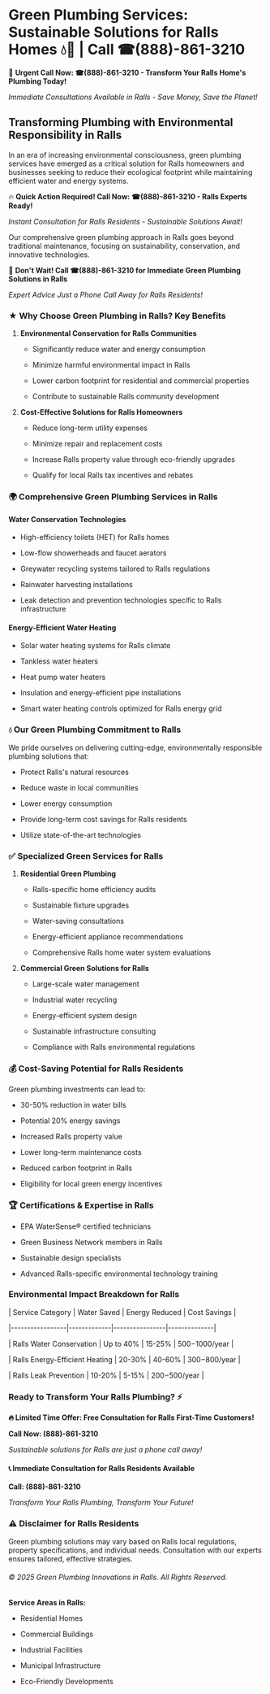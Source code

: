 # Green Plumbing Services: Sustainable Solutions for Ralls Homes 💧🌿 | Call ☎(888)-861-3210

🚨 **Urgent Call Now: ☎(888)-861-3210 - Transform Your Ralls Home's Plumbing Today!**
*Immediate Consultations Available in Ralls - Save Money, Save the Planet!*

## Transforming Plumbing with Environmental Responsibility in Ralls

In an era of increasing environmental consciousness, green plumbing services have emerged as a critical solution for Ralls homeowners and businesses seeking to reduce their ecological footprint while maintaining efficient water and energy systems. 

🔥 **Quick Action Required! Call Now: ☎(888)-861-3210 - Ralls Experts Ready!**
*Instant Consultation for Ralls Residents - Sustainable Solutions Await!*

Our comprehensive green plumbing approach in Ralls goes beyond traditional maintenance, focusing on sustainability, conservation, and innovative technologies.

🚨 **Don't Wait! Call ☎(888)-861-3210 for Immediate Green Plumbing Solutions in Ralls**
*Expert Advice Just a Phone Call Away for Ralls Residents!*

### ★ Why Choose Green Plumbing in Ralls? Key Benefits

1. **Environmental Conservation for Ralls Communities** 
   - Significantly reduce water and energy consumption
   - Minimize harmful environmental impact in Ralls
   - Lower carbon footprint for residential and commercial properties
   - Contribute to sustainable Ralls community development

2. **Cost-Effective Solutions for Ralls Homeowners** 
   - Reduce long-term utility expenses
   - Minimize repair and replacement costs
   - Increase Ralls property value through eco-friendly upgrades
   - Qualify for local Ralls tax incentives and rebates

### 🌍 Comprehensive Green Plumbing Services in Ralls

#### Water Conservation Technologies
- High-efficiency toilets (HET) for Ralls homes
- Low-flow showerheads and faucet aerators
- Greywater recycling systems tailored to Ralls regulations
- Rainwater harvesting installations
- Leak detection and prevention technologies specific to Ralls infrastructure

#### Energy-Efficient Water Heating
- Solar water heating systems for Ralls climate
- Tankless water heaters
- Heat pump water heaters
- Insulation and energy-efficient pipe installations
- Smart water heating controls optimized for Ralls energy grid

### 💧 Our Green Plumbing Commitment to Ralls

We pride ourselves on delivering cutting-edge, environmentally responsible plumbing solutions that:
- Protect Ralls's natural resources
- Reduce waste in local communities
- Lower energy consumption
- Provide long-term cost savings for Ralls residents
- Utilize state-of-the-art technologies

### ✅ Specialized Green Services for Ralls

1. **Residential Green Plumbing**
   - Ralls-specific home efficiency audits
   - Sustainable fixture upgrades
   - Water-saving consultations
   - Energy-efficient appliance recommendations
   - Comprehensive Ralls home water system evaluations

2. **Commercial Green Solutions for Ralls**
   - Large-scale water management
   - Industrial water recycling
   - Energy-efficient system design
   - Sustainable infrastructure consulting
   - Compliance with Ralls environmental regulations

### 💰 Cost-Saving Potential for Ralls Residents

Green plumbing investments can lead to:
- 30-50% reduction in water bills
- Potential 20% energy savings
- Increased Ralls property value
- Lower long-term maintenance costs
- Reduced carbon footprint in Ralls
- Eligibility for local green energy incentives

### 🏆 Certifications & Expertise in Ralls

- EPA WaterSense® certified technicians
- Green Business Network members in Ralls
- Sustainable design specialists
- Advanced Ralls-specific environmental technology training

### Environmental Impact Breakdown for Ralls

| Service Category | Water Saved | Energy Reduced | Cost Savings |
|-----------------|-------------|----------------|--------------|
| Ralls Water Conservation | Up to 40% | 15-25% | $500-$1000/year |
| Ralls Energy-Efficient Heating | 20-30% | 40-60% | $300-$800/year |
| Ralls Leak Prevention | 10-20% | 5-15% | $200-$500/year |

### Ready to Transform Your Ralls Plumbing? ⚡

**🔥 Limited Time Offer: Free Consultation for Ralls First-Time Customers!**

**Call Now: (888)-861-3210**
*Sustainable solutions for Ralls are just a phone call away!*

#### 📞 Immediate Consultation for Ralls Residents Available

**Call: (888)-861-3210**
*Transform Your Ralls Plumbing, Transform Your Future!*

### ⚠️ Disclaimer for Ralls Residents

Green plumbing solutions may vary based on Ralls local regulations, property specifications, and individual needs. Consultation with our experts ensures tailored, effective strategies.

###### © 2025 Green Plumbing Innovations in Ralls. All Rights Reserved.

**Service Areas in Ralls:** 
- Residential Homes
- Commercial Buildings
- Industrial Facilities
- Municipal Infrastructure
- Eco-Friendly Developments